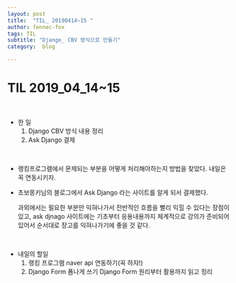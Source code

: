 ```yaml
---
layout: post
title:  "TIL_ 20190414~15 "
author: fennec-fox
tags: TIL
subtitle: "Django_ CBV 방식으로 만들기"
category:  blog

---
```




# TIL 2019_04_14~15

<br>

- 한 일
  1. Django CBV 방식 내용 정리
  2. Ask Django 결제

<br>

- 랭킹프로그램에서 문제되는 부분을 어떻게 처리해야하는지 방법을 찾았다. 내일은 꼭 연동시키자.

- 초보몽키님의 블로그에서 Ask Django 라는 사이트를 알게 되서 결제했다. 

  과외에서는 필요한 부분만 익혀나가서 전반적인 흐름을 빨리 익힐 수 있다는 장점이 있고, ask djnago 사이트에는 기초부터 응용내용까지 체계적으로 강의가 준비되어 있어서 순서대로 장고를 익혀나가기에 좋을 것 같다. 

<br>

- 내일의 할일
  1. 랭킹 프로그램 naver api 연동하기(꼭 하자!)
  2. Django Form 폼나게 쓰기 Django Form 원리부터 활용까지 읽고 정리
